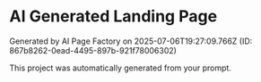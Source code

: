 # AI Generated Landing Page

Generated by AI Page Factory on 2025-07-06T19:27:09.766Z (ID: 867b8262-0ead-4495-897b-921f78006302)

This project was automatically generated from your prompt.